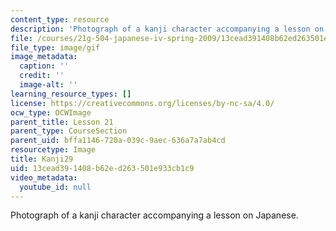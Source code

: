 ```yaml
---
content_type: resource
description: 'Photograph of a kanji character accompanying a lesson on Japanese. '
file: /courses/21g-504-japanese-iv-spring-2009/13cead391408b62ed263501e933cb1c9_Kanji29.gif
file_type: image/gif
image_metadata:
  caption: ''
  credit: ''
  image-alt: ''
learning_resource_types: []
license: https://creativecommons.org/licenses/by-nc-sa/4.0/
ocw_type: OCWImage
parent_title: Lesson 21
parent_type: CourseSection
parent_uid: bffa1146-720a-039c-9aec-636a7a7ab4cd
resourcetype: Image
title: Kanji29
uid: 13cead39-1408-b62e-d263-501e933cb1c9
video_metadata:
  youtube_id: null
---
```

Photograph of a kanji character accompanying a lesson on Japanese. 